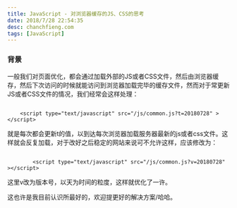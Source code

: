 ```yaml
---
title: JavaScript - 对浏览器缓存的JS、CSS的思考
date: ‎2018/7/28 22:54:35 
desc: chanchfieng.com
tags: [JavaScript]
---
```


### 背景 ###

一般我们对页面优化，都会通过加载外部的JS或者CSS文件，然后由浏览器缓存，然后下次访问的时候就能访问到浏览器加载完毕的缓存文件，然而对于常更新JS或者CSS文件的情况，我们经常会这样处理：

```

	<script type="text/javascript" src="/js/common.js?t=20180728" ></script>

```

就是每次都会更新t的值，以到达每次浏览器加载服务器最新的js或者css文件。这样就会反复加载，对于改好之后稳定的网站来说可不允许这样，应该修改为：

```

		<script type="text/javascript" src="/js/common.js?v=20180728" ></script>

```

这里v改为版本号，以天为时间的粒度，这样就优化了一许。

<div class="tip">
  这也许是我目前认识所最好的，欢迎提更好的解决方案/哈哈。
</div>